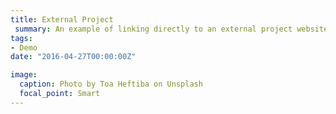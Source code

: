 ```yaml
---
title: External Project
 summary: An example of linking directly to an external project website using.
tags:
- Demo
date: "2016-04-27T00:00:00Z"

image:
  caption: Photo by Toa Heftiba on Unsplash
  focal_point: Smart
---
```

